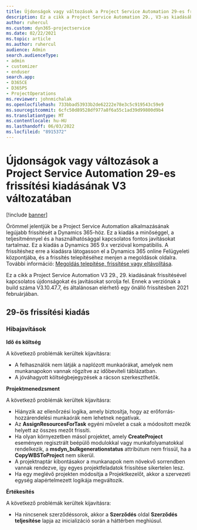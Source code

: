 ```yaml
---
title: Újdonságok vagy változások a Project Service Automation 29-es frissítési kiadásának V3 változatában
description: Ez a cikk a Project Service Automation 29., V3-as kiadásában elérhető szolgáltatásokat és javításokat sorolja fel.
author: ruhercul
ms.custom: dyn365-projectservice
ms.date: 02/22/2021
ms.topic: article
ms.author: ruhercul
audience: Admin
search.audienceType:
- admin
- customizer
- enduser
search.app:
- D365CE
- D365PS
- ProjectOperations
ms.reviewer: johnmichalak
ms.openlocfilehash: 733bbad53933b2de62222e78e3c5c919543c59e9
ms.sourcegitcommit: 6cfc50d89528df977a8f6a55c1ad39d99800d9b4
ms.translationtype: MT
ms.contentlocale: hu-HU
ms.lasthandoff: 06/03/2022
ms.locfileid: "8915372"
---
```

# <a name="whats-new-or-changed-in-project-service-automation-update-release-29-v3"></a>Újdonságok vagy változások a Project Service Automation 29-es frissítési kiadásának V3 változatában

[!include [banner](../includes/psa-now-project-operations.md)]

Örömmel jelentjük be a Project Service Automation alkalmazásának legújabb frissítését a Dynamics 365-höz. Ez a kiadás a minőséggel, a teljesítménnyel és a használhatósággal kapcsolatos fontos javításokat tartalmaz. Ez a kiadás a Dynamics 365 9.x verzióval kompatibilis. A frissítéshez erre a kiadásra látogasson el a Dynamics 365 online Felügyeleti központjába, és a frissítés telepítéséhez menjen a megoldások oldalra. További információ: [Megoldás telepítése, frissítése vagy eltávolítása](/power-platform/admin/install-remove-preferred-solution).

Ez a cikk a Project Service Automation V3 29., 29. kiadásának frissítésével kapcsolatos újdonságokat és javításokat sorolja fel. Ennek a verziónak a build száma V3.10.47.7, és általánosan elérhető egy önálló frissítésben 2021 februárjában.

## <a name="update-release-29"></a>29-ös frissítési kiadás

### <a name="bug-fixes"></a>Hibajavítások

**Idő és költség**

A következő problémák kerültek kijavításra:

- A felhasználók nem látják a naplózott munkaórákat, amelyek nem munkanapokon vannak rögzítve az időbeviteli táblázatban.
- A jóváhagyott költségbejegyzések a rácson szerkeszthetők.

**Projektmenedzsment**

A következő problémák kerültek kijavításra:

- Hiányzik az ellenőrzési logika, amely biztosítja, hogy az erőforrás-hozzárendelési munkaórák nem lehetnek negatívak.
- Az **AssignResourcesForTask** egyéni művelet a csak a módosított mezők helyett az összes mezőt frissíti.
- Ha olyan környezetben másol projektet, amely **CreateProject** eseményen regisztrált beépülő modulokkal vagy munkafolyamatokkal rendelkezik, a **msdyn_bulkgenerationstatus** attribútum nem frissül, ha a **CopyWBSToProject** nem sikerül.
- A projektnaptár kibontásakor a munkanapok nem növekvő sorrendben vannak rendezve, így egyes projektfeladatok frissítése sikertelen lesz.
- Ha egy meglévő projekten módosítja a Projektkezelőt, akkor a szervezeti egység alapértelmezett logikája megváltozik.

**Értékesítés**

A következő problémák kerültek kijavításra:

- Ha nincsenek szerződéssorok, akkor a **Szerződés** oldal **Szerződés teljesítése** lapja az inicializáció során a háttérben meghiúsul.
